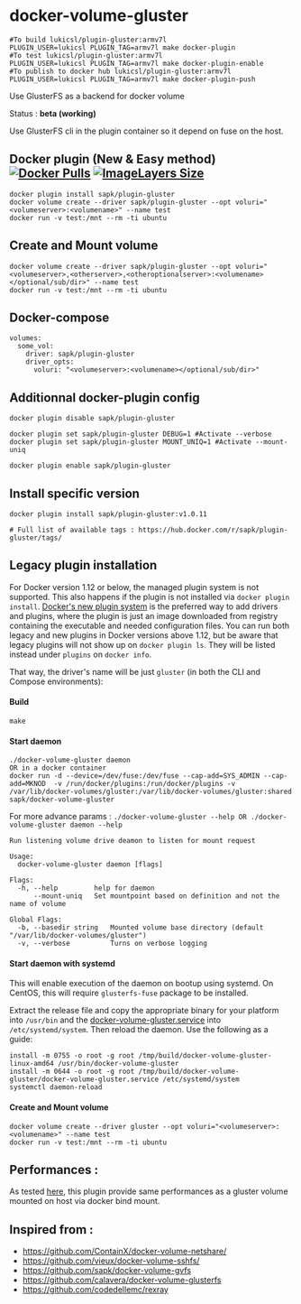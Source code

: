 # docker-volume-gluster

    #To build lukicsl/plugin-gluster:armv7l
    PLUGIN_USER=lukicsl PLUGIN_TAG=armv7l make docker-plugin
    #To test lukicsl/plugin-gluster:armv7l
    PLUGIN_USER=lukicsl PLUGIN_TAG=armv7l make docker-plugin-enable
    #To publish to docker hub lukicsl/plugin-gluster:armv7l
    PLUGIN_USER=lukicsl PLUGIN_TAG=armv7l make docker-plugin-push


Use GlusterFS as a backend for docker volume

Status : **beta (working)**

Use GlusterFS cli in the plugin container so it depend on fuse on the host.

## Docker plugin (New & Easy method) [![Docker Pulls](https://img.shields.io/docker/pulls/sapk/plugin-gluster.svg)](https://hub.docker.com/r/sapk/plugin-gluster) [![ImageLayers Size](https://img.shields.io/imagelayers/image-size/sapk/plugin-gluster/latest.svg)](https://hub.docker.com/r/sapk/plugin-gluster)
```
docker plugin install sapk/plugin-gluster
docker volume create --driver sapk/plugin-gluster --opt voluri="<volumeserver>:<volumename>" --name test
docker run -v test:/mnt --rm -ti ubuntu
```

## Create and Mount volume
```
docker volume create --driver sapk/plugin-gluster --opt voluri="<volumeserver>,<otherserver>,<otheroptionalserver>:<volumename></optional/sub/dir>" --name test
docker run -v test:/mnt --rm -ti ubuntu
```

## Docker-compose
```
volumes:
  some_vol:
    driver: sapk/plugin-gluster
    driver_opts:
      voluri: "<volumeserver>:<volumename></optional/sub/dir>"
```


## Additionnal docker-plugin config
```
docker plugin disable sapk/plugin-gluster

docker plugin set sapk/plugin-gluster DEBUG=1 #Activate --verbose
docker plugin set sapk/plugin-gluster MOUNT_UNIQ=1 #Activate --mount-uniq

docker plugin enable sapk/plugin-gluster
```

## Install specific version
```
docker plugin install sapk/plugin-gluster:v1.0.11

# Full list of available tags : https://hub.docker.com/r/sapk/plugin-gluster/tags/
```



## Legacy plugin installation
For Docker version 1.12 or below, the managed plugin system is not supported. This also happens if the plugin is not installed via
`docker plugin install`.
[Docker's new plugin system](https://docs.docker.com/engine/extend/) is the preferred way to add drivers and plugins, where the plugin is just
an image downloaded from registry containing the executable and needed configuration files. You can run both legacy and new plugins
in Docker versions above 1.12, but be aware that legacy plugins will not show up on `docker plugin ls`. They will be listed instead under `plugins` on `docker info`.

That way, the driver's name will be just `gluster` (in both the CLI and Compose environments):

#### Build
```
make
```

#### Start daemon
```
./docker-volume-gluster daemon
OR in a docker container
docker run -d --device=/dev/fuse:/dev/fuse --cap-add=SYS_ADMIN --cap-add=MKNOD  -v /run/docker/plugins:/run/docker/plugins -v /var/lib/docker-volumes/gluster:/var/lib/docker-volumes/gluster:shared sapk/docker-volume-gluster
```

For more advance params : ```./docker-volume-gluster --help OR ./docker-volume-gluster daemon --help```
```
Run listening volume drive deamon to listen for mount request

Usage:
  docker-volume-gluster daemon [flags]

Flags:
  -h, --help         help for daemon
      --mount-uniq   Set mountpoint based on definition and not the name of volume

Global Flags:
  -b, --basedir string   Mounted volume base directory (default "/var/lib/docker-volumes/gluster")
  -v, --verbose          Turns on verbose logging
```

#### Start daemon with systemd

This will enable execution of the daemon on bootup using systemd. On CentOS, this will require `glusterfs-fuse` package to be installed.  

Extract the release file and copy the appropriate binary for your platform into `/usr/bin` and the [docker-volume-gluster.service](https://raw.githubusercontent.com/sapk/docker-volume-gluster/master/support/systemd/docker-volume-gluster.service) into `/etc/systemd/system`.  Then reload the daemon.  Use the following as a guide:

```
install -m 0755 -o root -g root /tmp/build/docker-volume-gluster-linux-amd64 /usr/bin/docker-volume-gluster
install -m 0644 -o root -g root /tmp/build/docker-volume-gluster/docker-volume-gluster.service /etc/systemd/system
systemctl daemon-reload
```

#### Create and Mount volume
```
docker volume create --driver gluster --opt voluri="<volumeserver>:<volumename>" --name test
docker run -v test:/mnt --rm -ti ubuntu
```



## Performances : 
As tested [here](https://github.com/sapk/docker-volume-gluster/issues/10#issuecomment-350126471), this plugin provide same performances as a gluster volume mounted on host via docker bind mount.

## Inspired from :
 - https://github.com/ContainX/docker-volume-netshare/
 - https://github.com/vieux/docker-volume-sshfs/
 - https://github.com/sapk/docker-volume-gvfs
 - https://github.com/calavera/docker-volume-glusterfs
 - https://github.com/codedellemc/rexray
